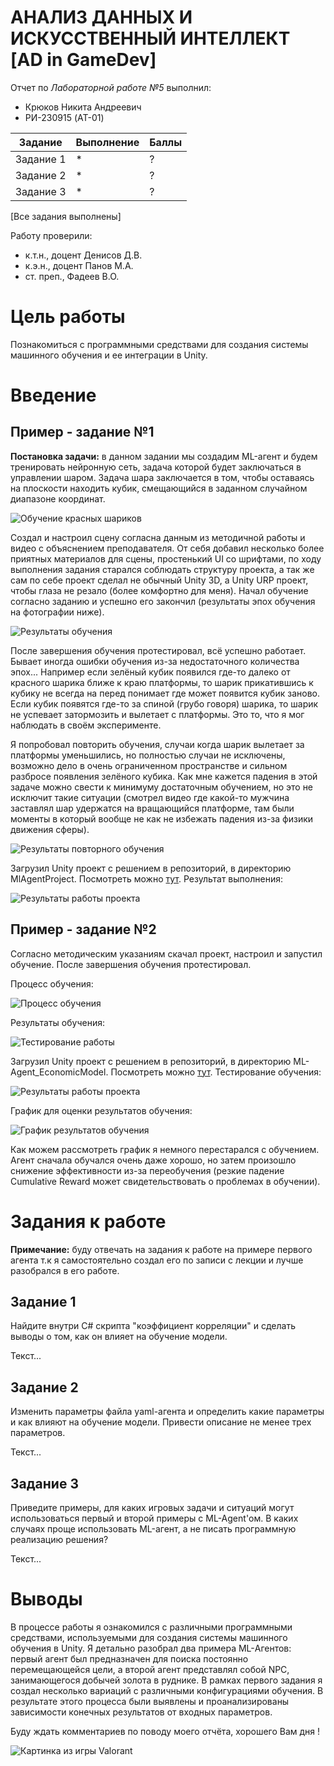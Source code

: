 # АНАЛИЗ ДАННЫХ И ИСКУССТВЕННЫЙ ИНТЕЛЛЕКТ [AD in GameDev]
Отчет по *Лабораторной работе №5* выполнил:
- Крюков Никита Андреевич
- РИ-230915 (AT-01)

| Задание | Выполнение | Баллы |
| ------ | ------ | ------ |
| Задание 1 | * | ? |
| Задание 2 | * | ? |
| Задание 3 | * | ? | 

[Все задания выполнены]

Работу проверили:
- к.т.н., доцент Денисов Д.В.
- к.э.н., доцент Панов М.А.
- ст. преп., Фадеев В.О.




# Цель работы
Познакомиться с программными средствами для создания системы машинного обучения и ее интеграции в Unity.




# Введение

## Пример - задание №1

**Постановка задачи:** в данном задании мы создадим ML-агент и будем тренировать нейронную сеть, задача которой будет заключаться в управлении шаром. Задача шара заключается в том, чтобы оставаясь на плоскости находить кубик, смещающийся в заданном случайном диапазоне координат.

![Обучение красных шариков](img/img_3.gif)

Создал и настроил сцену согласна данным из методичной работы и видео с объяснением преподавателя. От себя добавил несколько более приятных материалов для сцены, простенький UI со шрифтами, по ходу выполнения задания старался соблюдать структуру проекта, а так же сам по себе проект сделал не обычный Unity 3D, а Unity URP проект, чтобы глаза не резало (более комфортно для меня). Начал обучение согласно заданию и успешно его закончил (результаты эпох обучения на фотографии ниже).

![Результаты обучения](img/img_1.jpg)

После завершения обучения протестировал, всё успешно работает. Бывает иногда ошибки обучения из-за недостаточного количества эпох... Например если зелёный кубик появился где-то далеко от красного шарика ближе к краю платформы, то шарик прикатившись к кубику не всегда на перед понимает где может появится кубик заново. Если кубик появятся где-то за спиной (грубо говоря) шарика, то шарик не успевает затормозить и вылетает с платформы. Это то, что я мог наблюдать в своём эксперименте.

Я попробовал повторить обучения, случаи когда шарик вылетает за платформы уменьшились, но полностью случаи не исключены, возможно дело в очень ограниченном пространстве и сильном разбросе появления зелёного кубика. Как мне кажется падения в этой задаче можно свести к минимуму достаточным обучением, но это не исключит такие ситуации (смотрел видео где какой-то мужчина заставлял шар удержатся на вращающийся платформе, там были моменты в который вообще не как не избежать падения из-за физики движения сферы).

![Результаты повторного обучения](img/img_4.jpg)

Загрузил Unity проект с решением в репозиторий, в директорию MlAgentProject. Посмотреть можно [тут](https://github.com/ytkinroman/urfu_5/blob/main/MlAgentProject). Результат выполнения:

![Результаты работы проекта](img/img_2.gif)




## Пример - задание №2
Согласно методическим указаниям скачал проект, настроил и запустил обучение. После завершения обучения протестировал.

Процесс обучения:

![Процесс обучения](img/img_5.gif)

Результаты обучения:

![Тестирование работы](img/img_6.jpg)

Загрузил Unity проект с решением в репозиторий, в директорию ML-Agent_EconomicModel. Посмотреть можно [тут](https://github.com/ytkinroman/urfu_5/blob/main/ML-Agent_EconomicModel). Тестирование обучения:

![Результаты работы проекта](img/img_7.gif)

График для оценки результатов обучения:

![График результатов обучения](img/img_8.jpg)

Как можем рассмотреть график я немного перестарался с обучением. Агент сначала обучался очень даже хорошо, но затем произошло снижение эффективности из-за переобучения (резкие падение Cumulative Reward может свидетельствовать о проблемах в обучении).




# Задания к работе

**Примечание:** буду отвечать на задания к работе на примере первого агента т.к я самостоятельно создал его по записи с лекции и лучше разобрался в его работе.

## Задание 1
Найдите внутри C# скрипта "коэффициент корреляции" и сделать выводы о том, как он влияет на обучение модели.

Текст...




## Задание 2
Изменить параметры файла yaml-агента и определить какие параметры и как влияют на обучение модели. Привести описание не менее трех параметров.

Текст...




## Задание 3
Приведите примеры, для каких игровых задачи и ситуаций могут использоваться первый и второй примеры с ML-Agent'ом. В каких случаях проще использовать ML-агент, а не писать программную реализацию решения? 

Текст...




# Выводы
В процессе работы я ознакомился с различными программными средствами, используемыми для создания системы машинного обучения в Unity. Я детально разобрал два примера ML-Агентов: первый агент был предназначен для поиска постоянно перемещающейся цели, а второй агент представлял собой NPC, занимающегося добычей золота в руднике. В рамках первого задания я создал несколько вариаций с различными конфигурациями обучения. В результате этого процесса были выявлены и проанализированы зависимости конечных результатов от входных параметров.

Буду ждать комментариев по поводу моего отчёта, хорошего Вам дня !

![Картинка из игры Valorant](img/img_end.jpg)

